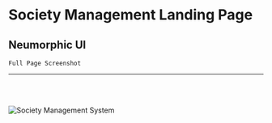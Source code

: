# Society Management Landing Page

## Neumorphic UI

`Full Page Screenshot`

---

<br><br>

![Society Management System](https://user-images.githubusercontent.com/36390038/123503988-0f872e80-d674-11eb-82da-15f9e48a1212.png)
